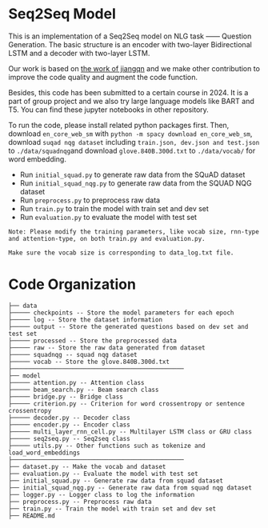 # Seq2Seq Model

This is an implementation of a Seq2Seq model on NLG task —— Question Generation. The basic structure is an encoder with two-layer Bidirectional LSTM and a decoder with two-layer LSTM.

Our work is based on [the work of jiangqn](https://github.com/jiangqn/natural-question-generation/tree/master) and we make other contribution to improve the code quality and augment the code function.

Besides, this code has been submitted to a certain course in 2024. It is a part of group project and we also try large language models like BART and T5. You can find these jupyter notebooks in other repository.

To run the code, please install related python packages first. Then, download `en_core_web_sm` with `python -m spacy download en_core_web_sm`, download `suqad nqg dataset` including `train.json, dev.json and test.json` to `./data/squadnqg`and download `glove.840B.300d.txt` to `./data/vocab/` for word embedding. 

+ Run `initial_squad.py` to generate raw data from the SQuAD dataset
+ Run `initial_squad_nqg.py` to generate raw data from the SQUAD NQG dataset
+ Run `preprocess.py` to preprocess raw data
+ Run `train.py` to train the model with train set and dev set
+ Run `evaluation.py` to evaluate the model with test set

`Note: Please modify the training parameters, like vocab size, rnn-type and attention-type, on both train.py and evaluation.py.` 

`Make sure the vocab size is corresponding to data_log.txt file.`

# Code Organization

    ├── data             
    ├───── checkpoints -- Store the model parameters for each epoch
    ├───── log -- Store the dataset information
    ├───── output -- Store the generated questions based on dev set and test set
    ├───── processed -- Store the preprocessed data
    ├───── raw -- Store the raw data generated from dataset
    ├───── squadnqg -- squad nqg dataset
    ├───── vocab -- Store the glove.840B.300d.txt
    ├────────────────────────────────────────────────
    ├── model
    ├───── attention.py -- Attention class
    ├───── beam_search.py -- Beam search class
    ├───── bridge.py -- Bridge class 
    ├───── criterion.py -- Criterion for word crossentropy or sentence crossentropy
    ├───── decoder.py -- Decoder class
    ├───── encoder.py -- Encoder class
    ├───── multi_layer_rnn_cell.py -- Multilayer LSTM class or GRU class
    ├───── seq2seq.py -- Seq2seq class
    ├───── utils.py -- Other functions such as tokenize and load_word_embeddings
    ├────────────────────────────────────────────────
    ├── dataset.py -- Make the vocab and dataset
    ├── evaluation.py -- Evaluate the model with test set
    ├── initial_squad.py -- Generate raw data from squad dataset
    ├── initial_squad_nqg.py -- Generate raw data from squad nqg dataset
    ├── logger.py -- Logger class to log the information
    ├── preprocess.py -- Preprocess raw data
    ├── train.py -- Train the model with train set and dev set
    ├── README.md




